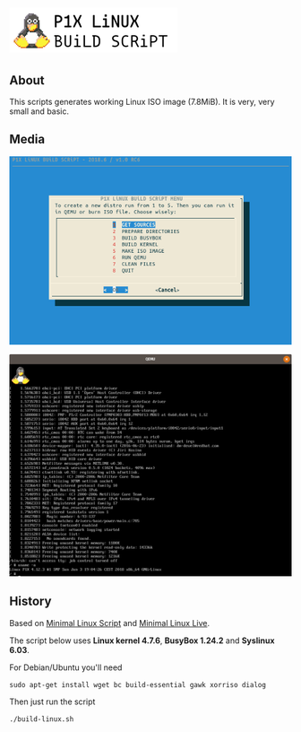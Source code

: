 # ![P1X LiNUX BUiLD SCRiPT](media/banner.png)

## About

This scripts generates working Linux ISO image (7.8MiB). It is very, very small and basic.

## Media

![Dialog script](media/screen_script.png)

![Live Linux](media/screen_live.png)

## History

Based on [Minimal Linux Script](https://github.com/ivandavidov/minimal-linux-script) and [Minimal Linux Live](http://github.com/ivandavidov/minimal).

The script below uses **Linux kernel 4.7.6**, **BusyBox 1.24.2** and **Syslinux 6.03**.

For Debian/Ubuntu you'll need

    sudo apt-get install wget bc build-essential gawk xorriso dialog

Then just run the script

    ./build-linux.sh
